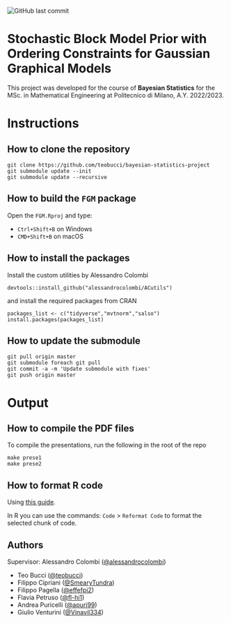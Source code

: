 ![GitHub last commit](https://img.shields.io/github/last-commit/teobucci/CNN-Plants-Classifier?logo=github)

# Stochastic Block Model Prior with Ordering Constraints for Gaussian Graphical Models

This project was developed for the course of **Bayesian Statistics** for the MSc. in Mathematical Engineering at Politecnico di Milano, A.Y. 2022/2023.

# Instructions

## How to clone the repository

```
git clone https://github.com/teobucci/bayesian-statistics-project
git submodule update --init
git submodule update --recursive
```

## How to build the `FGM` package

Open the `FGM.Rproj` and type:

- `Ctrl+Shift+B` on Windows
- `CMD+Shift+B` on macOS

## How to install the packages

Install the custom utilities by Alessandro Colombi
```
devtools::install_github("alessandrocolombi/ACutils")
```

and install the required packages from CRAN

```
packages_list <- c("tidyverse","mvtnorm","salso")
install.packages(packages_list)
```

## How to update the submodule

```
git pull origin master
git submodule foreach git pull
git commit -a -m 'Update submodule with fixes'
git push origin master
```

# Output

## How to compile the PDF files

To compile the presentations, run the following in the root of the repo

```
make prese1
make prese2
```

## How to format R code

Using [this guide](https://bookdown.org/dli/rguide/r-style-guide.html).

In R you can use the commands: `Code` > `Reformat Code` to format the selected chunk of code.

## Authors

Supervisor: Alessandro Colombi ([@alessandrocolombi](https://github.com/alessandrocolombi))

- Teo Bucci ([@teobucci](https://github.com/teobucci))
- Filippo Cipriani ([@SmearyTundra](https://github.com/SmearyTundra))
- Filippo Pagella ([@effefpi2](https://github.com/effefpi2))
- Flavia Petruso ([@fl-hi1](https://github.com/fl-hi1))
- Andrea Puricelli ([@apuri99](https://github.com/apuri99))
- Giulio Venturini ([@Vinavil334](https://github.com/Vinavil334))
